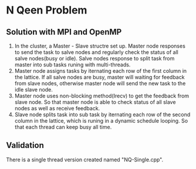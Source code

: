 # N Qeen Problem 
## Solution with MPI and OpenMP
1. In the cluster, a Master - Slave structre set up. Master node responses to send the task to salve nodes and regularly check the status of all salve nodes(busy or idle). Salve nodes response to split task from master into sub tasks runing with multi-threads.
2. Master node assigns tasks by iternating each row of the first column in the lattice. If all salve nodes are busy, master will waiting for feedback from slave nodes, otherwise master node will send the new task to the idle slave node.
3. Master node uses non-blocking method(Irecv) to get the feedback from slave node. So that master node is able to check status of all slave nodes as well as receive feedback.
4. Slave node splits task into sub task by iternating each row of the second column in the lattice, which is runing in a dynamic schedule looping. So that each thread can keep busy all time.

## Validation
There is a single thread version created named "NQ-Single.cpp". 
